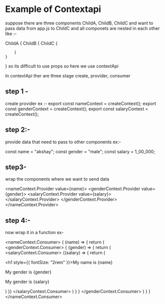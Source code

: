 # Example of Contextapi

suppose there are three components 
ChildA, ChildB, ChildC and want to pass data from app.js to ChildC and all componets are nested in each other like :-

ChildA {
    ChildB {
        ChildC {

        }
    }
}
 so its difficult to use props so here we use contextApi 

 In contextApi ther are three stage 
 create, provider, consumer

## step 1 -
 create provider 
 ex :- export const nameContext = createContext();
 export const genderContext = createContext();
export const salaryContext = createContext();

## step 2:- 
 provide data that need to pass to other components ex:-

  const name = "akshay";
  const gender = "male";
  const salary = 1_00_000;

## step3-
 wrap the components where we want to send data

 <nameContext.Provider value={name}>
        <genderContext.Provider value={gender}>
          <salaryContext.Provider value={salary}>
            <ChildA />
          </salaryContext.Provider>
        </genderContext.Provider>
      </nameContext.Provider>

## step 4:-

now wrap it in a function ex-


 <nameContext.Consumer>
            {
                (name) => {
                    return (
                        <genderContext.Consumer>
                            {
                                (gender) => {
                                    return (
                                        <salaryContext.Consumer>
                                            {(salary) => {
                                                return (
                                                    <div>
                                                        <h1 style={{ fontSize: "2rem" }}>My name is {name}</h1>
                                                        <p>My gender is {gender}</p>
                                                        <p>My gender is {salary}</p>
                                                    </div>
                                                )
                                            }}
                                        </salaryContext.Consumer>
                                    )
                                }
                            }
                        </genderContext.Consumer>
                    )
                }
            }
        </nameContext.Consumer>